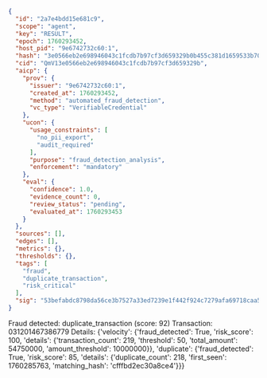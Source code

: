 ```json
{
  "id": "2a7e4bdd15e681c9",
  "scope": "agent",
  "key": "RESULT",
  "epoch": 1760293452,
  "host_pid": "9e6742732c60:1",
  "hash": "3e0566eb2e698946043c1fcdb7b97cf3d659329b0b455c381d1659533b7099e7",
  "cid": "QmV13e0566eb2e698946043c1fcdb7b97cf3d659329b",
  "aicp": {
    "prov": {
      "issuer": "9e6742732c60:1",
      "created_at": 1760293452,
      "method": "automated_fraud_detection",
      "vc_type": "VerifiableCredential"
    },
    "ucon": {
      "usage_constraints": [
        "no_pii_export",
        "audit_required"
      ],
      "purpose": "fraud_detection_analysis",
      "enforcement": "mandatory"
    },
    "eval": {
      "confidence": 1.0,
      "evidence_count": 0,
      "review_status": "pending",
      "evaluated_at": 1760293453
    }
  },
  "sources": [],
  "edges": [],
  "metrics": {},
  "thresholds": {},
  "tags": [
    "fraud",
    "duplicate_transaction",
    "risk_critical"
  ],
  "sig": "53befabdc8798da56ce3b7527a33ed7239e1f442f924c7279afa69718caa5452"
}
```

Fraud detected: duplicate_transaction (score: 92)
Transaction: 031201467386779
Details: {'velocity': {'fraud_detected': True, 'risk_score': 100, 'details': {'transaction_count': 219, 'threshold': 50, 'total_amount': 54750000, 'amount_threshold': 10000000}}, 'duplicate': {'fraud_detected': True, 'risk_score': 85, 'details': {'duplicate_count': 218, 'first_seen': 1760285763, 'matching_hash': 'cfffbd2ec30a8ce4'}}}